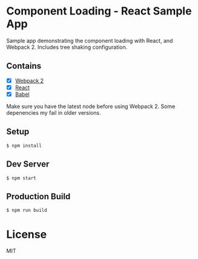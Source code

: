 # Component Loading - React Sample App

Sample app demonstrating the component loading with React, and Webpack 2. Includes tree shaking configuration.

## Contains

- [x] [Webpack 2](https://webpack.github.io)
- [x] [React](https://facebook.github.io/react/)
- [x] [Babel](https://babeljs.io/)

Make sure you have the latest node before using Webpack 2. Some depenencies my fail in older versions. 

## Setup

```
$ npm install
```

## Dev Server

```
$ npm start
```

## Production Build

```
$ npm run build
```

# License

MIT
